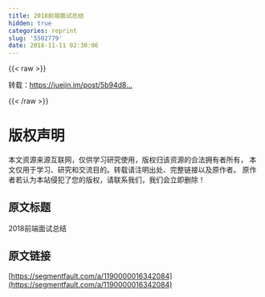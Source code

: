 ```yaml
---
title: 2018前端面试总结
hidden: true
categories: reprint
slug: '5502779'
date: 2018-11-11 02:30:06
---
```


{{< raw >}}
<p>&#x8F6C;&#x8F7D;&#xFF1A;<a href="https://juejin.im/post/5b94d8965188255c5a0cdc02" rel="nofollow noreferrer" target="_blank">https://juejin.im/post/5b94d8...</a></p>
{{< /raw >}}

# 版权声明
本文资源来源互联网，仅供学习研究使用，版权归该资源的合法拥有者所有，
本文仅用于学习、研究和交流目的。转载请注明出处、完整链接以及原作者。
原作者若认为本站侵犯了您的版权，请联系我们，我们会立即删除！

## 原文标题
2018前端面试总结

## 原文链接
[https://segmentfault.com/a/1190000016342084](https://segmentfault.com/a/1190000016342084)

